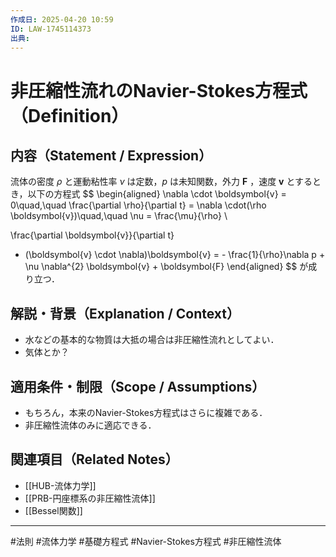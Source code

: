 ```yaml
---
作成日: 2025-04-20 10:59
ID: LAW-1745114373
出典:
---
```


# 非圧縮性流れのNavier-Stokes方程式（Definition）

## 内容（Statement / Expression）

流体の密度 $\rho$ と運動粘性率 $\nu$ は定数，$p$ は未知関数，外力 $\boldsymbol{F}$ ，速度 $\boldsymbol{v}$ とするとき，以下の方程式
$$
\begin{aligned}
\nabla \cdot \boldsymbol{v} = 0\quad,\quad
\frac{\partial \rho}{\partial t} = \nabla \cdot(\rho \boldsymbol{v})\quad,\quad
\nu = \frac{\mu}{\rho} \\

\frac{\partial \boldsymbol{v}}{\partial t}
 + (\boldsymbol{v} \cdot \nabla)\boldsymbol{v}
 = - \frac{1}{\rho}\nabla p + \nu \nabla^{2} \boldsymbol{v} + \boldsymbol{F}
\end{aligned}
$$
が成り立つ．
## 解説・背景（Explanation / Context）

- 水などの基本的な物質は大抵の場合は非圧縮性流れとしてよい．
- 気体とか？
## 適用条件・制限（Scope / Assumptions）

- もちろん，本来のNavier-Stokes方程式はさらに複雑である．
- 非圧縮性流体のみに適応できる．
## 関連項目（Related Notes）

- [[HUB-流体力学]]
- [[PRB-円座標系の非圧縮性流体]]
- [[Bessel関数]]
---
#法則 #流体力学 #基礎方程式 #Navier-Stokes方程式 #非圧縮性流体